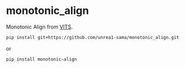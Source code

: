 # monotonic_align

Monotonic Align from [VITS](https://github.com/jaywalnut310/vits).

```bash
pip install git+https://github.com/unrea1-sama/monotonic_align.git
```

or

```bash
pip install monotonic-align
```